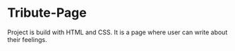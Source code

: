 # Tribute-Page
Project is build with HTML and CSS. It is a page where user can write about their feelings. 
